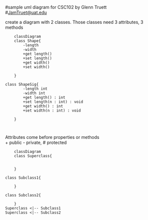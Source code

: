 #sample uml diagram for CSC102 by Glenn Truett<br>
#JamTruet@uat.edu

create a diagram with 2 classes. Those classes need 3 attributes, 3 methods

```mermaid
    classDiagram
    class Shape{
        -length
        -width
        +get length()
        +set length()
        +get width()
        +set width()

    }

class ShapeSig{
        -length int
        -width int
        +get length() : int
        +set length(n : int) : void
        +get width() : int
        +set width(n : int) : void

    }



```
Attributes come before properties or methods <br>
\+ public \- private, \# protected <br>

```mermaid
    classDiagram
    class Superclass{
        

    }

class Subclass1{
        
    }

class Subclass2{
        
    }
Superclass <|-- Subclass1
Superclass <|-- Subclass2

```


